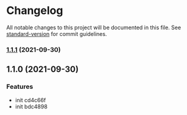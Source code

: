 # Changelog

All notable changes to this project will be documented in this file. See [standard-version](https://github.com/conventional-changelog/standard-version) for commit guidelines.

### [1.1.1](https://github.com/h0pped/mern-expense-tracker-back/compare/v1.1.0...v1.1.1) (2021-09-30)

## 1.1.0 (2021-09-30)


### Features

* init cd4c66f
* init bdc4898
